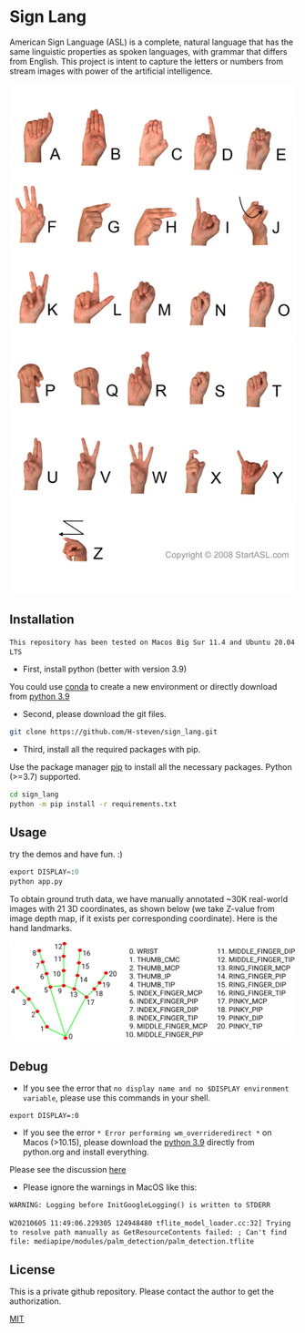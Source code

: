 # Sign Lang

American Sign Language (ASL) is a complete, natural language that has the same linguistic properties as spoken languages, with grammar that differs from English. This project is intent to capture the letters or numbers from stream images with power of the artificial intelligence.

![Sign_lang](docs/sign_lang.png)

## Installation

`This repository has been tested on Macos Big Sur 11.4 and Ubuntu 20.04 LTS`

- First, install python (better with version 3.9)

You could use [conda](https://www.anaconda.com/products/individual) to create a new environment
or directly download from [python 3.9](https://www.python.org/downloads/)


- Second, please download the git files.

```bash
git clone https://github.com/H-steven/sign_lang.git
```

- Third, install all the required packages with pip.

Use the package manager [pip](https://pip.pypa.io/en/stable/) to install all the necessary packages.
Python (>=3.7) supported.

```bash
cd sign_lang
python -m pip install -r requirements.txt
```

## Usage

try the demos and have fun. :)

```python
export DISPLAY=:0
python app.py
```

To obtain ground truth data, we have manually annotated ~30K real-world images with 21 3D coordinates, as shown below (we take Z-value from image depth map, if it exists per corresponding coordinate). Here is the hand landmarks.

![hand_landmarks](docs/hand_landmarks.png)

## Debug

- If you see the error that `no display name and no $DISPLAY environment variable`, 
please use this commands in your shell.

```shell
export DISPLAY=:0
```

- If you see the error `* Error performing wm_overrideredirect *` on Macos (>10.15),
please download the [python 3.9](https://www.python.org/downloads/) directly from python.org and install everything.

Please see the discussion [here](https://github.com/PySimpleGUI/PySimpleGUI/issues/3972)

- Please ignore the warnings in MacOS like this:

```shell
WARNING: Logging before InitGoogleLogging() is written to STDERR

W20210605 11:49:06.229305 124948480 tflite_model_loader.cc:32] Trying to resolve path manually as GetResourceContents failed: ; Can't find file: mediapipe/modules/palm_detection/palm_detection.tflite
```

## License

This is a private github repository. Please contact the author to get the authorization.

[MIT](https://choosealicense.com/licenses/mit/)
